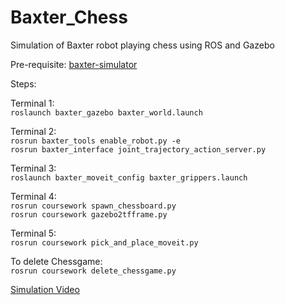 # Baxter_Chess
Simulation of Baxter robot playing chess using ROS and Gazebo

Pre-requisite: [baxter-simulator](https://github.com/RethinkRobotics/baxter_simulator)

Steps:

Terminal 1:  
`roslaunch baxter_gazebo baxter_world.launch`

Terminal 2:  
`rosrun baxter_tools enable_robot.py -e`  
`rosrun baxter_interface joint_trajectory_action_server.py`

Terminal 3:  
`roslaunch baxter_moveit_config baxter_grippers.launch`

Terminal 4:  
`rosrun coursework spawn_chessboard.py`  
`rosrun coursework gazebo2tfframe.py`

Terminal 5:  
`rosrun coursework pick_and_place_moveit.py`

To delete Chessgame:  
`rosrun coursework delete_chessgame.py`


[Simulation Video](https://youtu.be/i8kd_YJA06E)
